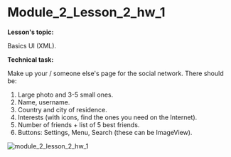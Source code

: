 # Module_2_Lesson_2_hw_1
**Lesson's topic:**

Basics UI (XML).

**Technical task:**

Make up your / someone else's page for the social network. There should be:
1) Large photo and 3-5 small ones.
2) Name, username.
3) Country and city of residence.
4) Interests (with icons, find the ones you need on the Internet).
5) Number of friends + list of 5 best friends.
6) Buttons: Settings, Menu, Search (these can be ImageView).


![module_2_lesson_2_hw_1](https://github.com/vdcast/Module_2_Lesson_2_hw_1/assets/108469609/9ce72f5a-129a-4df8-a652-0c035809d754)
